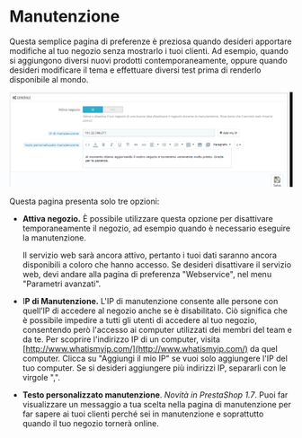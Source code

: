 # Manutenzione

Questa semplice pagina di preferenze è preziosa quando desideri apportare modifiche al tuo negozio senza mostrarlo i tuoi clienti. Ad esempio, quando si aggiungono diversi nuovi prodotti contemporaneamente, oppure quando desideri modificare il tema e effettuare diversi test prima di renderlo disponibile al mondo.

![](../../../../.gitbook/assets/54267167.png)

Questa pagina presenta solo tre opzioni:

* **Attiva negozio.** È possibile utilizzare questa opzione per disattivare temporaneamente il negozio, ad esempio quando è necessario eseguire la manutenzione.

  Il servizio web sarà ancora attivo, pertanto i tuoi dati saranno ancora disponibili a coloro che hanno accesso. Se desideri disattivare il servizio web, devi andare alla pagina di preferenza "Webservice", nel menu "Parametri avanzati".

* I**P di Manutenzione.** L'IP di manutenzione consente alle persone con quell’IP di accedere al negozio anche se è disabilitato. Ciò significa che è possibile impedire a tutti gli utenti di accedere al tuo negozio, consentendo però l'accesso ai computer utilizzati dei membri del team e da te. Per scoprire l'indirizzo IP di un computer, visita [http://www.whatismyip.com/](http://www.whatismyip.com/) da quel computer. Clicca su "Aggiungi il mio IP" se vuoi solo aggiungere l'IP del tuo computer. Se si desideri aggiungere più indirizzi IP, separarli con le virgole ",".
* **Testo personalizzato manutenzione**. _Novità in PrestaShop 1.7_. Puoi far visualizzare un messaggio a tua scelta nella pagina di manutenzione per far sapere ai tuoi clienti perché sei in manutenzione e soprattutto quando il tuo negozio tornerà online.

